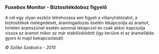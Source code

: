 ### Fusebox Monitor - Biztosítékdoboz figyelő

A cél egy olyan eszköz létrehozása ami figyeli a villanyhálózatot, a biztosítékok melegedését, áramingadozás esetén lekapcsolja az áramot, hirtelen áramszünet esetén azonnal lekapcsol és csak akkor kapcsolja vissza az áramot mikor az már stabilizálódott (így kerülve el az áramellátás gyors ki majd bekapcsolását)

*&copy; Szőke Szabolcs - 2015*
